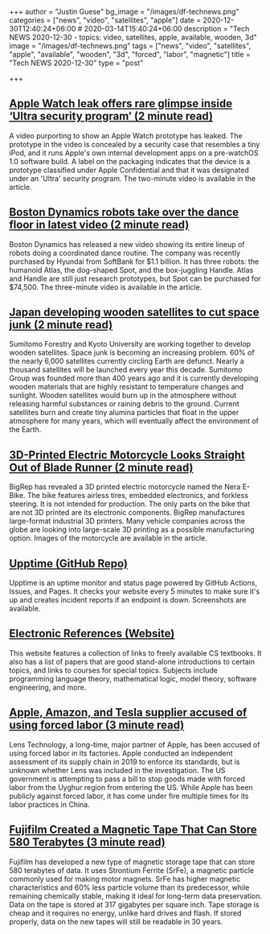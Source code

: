 +++
author = "Justin Guese"
bg_image = "/images/df-technews.png"
categories = ["news", "video", "satellites", "apple"]
date = 2020-12-30T12:40:24+06:00 # 2020-03-14T15:40:24+06:00
description = "Tech NEWS 2020-12-30 - topics: video, satellites, apple, available, wooden, 3d"
image = "/images/df-technews.png"
tags = ["news", "video", "satellites", "apple", "available", "wooden", "3d", "forced", "labor", "magnetic"]
title = "Tech NEWS 2020-12-30"
type = "post"

+++

## [Apple Watch leak offers rare glimpse inside ‘Ultra security program’ (2 minute read)](https://www.theverge.com/2020/12/29/22204270/apple-watch-pvt-ultra-security-program-prototype/1/01000176b354dc4d-8c160dbc-6f5c-4c3a-b1d2-d18297a58395-000000/fUe0A5P27_wrqosG4dRpgMT3PuQoCi4MKWH0eaoWfUU=173)

A video purporting to show an Apple Watch prototype has leaked. The prototype in the video is concealed by a security case that resembles a tiny iPod, and it runs Apple's own internal development apps on a pre-watchOS 1.0 software build. A label on the packaging indicates that the device is a prototype classified under Apple Confidential and that it was designated under an 'Ultra' security program. The two-minute video is available in the article.

## [Boston Dynamics robots take over the dance floor in latest video (2 minute read)](https://www.theverge.com/tldr/2020/12/29/22205055/boston-dynamics-robots-spot-atlas-handle-dancing-video/1/01000176b354dc4d-8c160dbc-6f5c-4c3a-b1d2-d18297a58395-000000/iPuZnZhLtqv3WnZZ4lWpe-2h7kGEbCP9rWMu84hcVC4=173)

Boston Dynamics has released a new video showing its entire lineup of robots doing a coordinated dance routine. The company was recently purchased by Hyundai from SoftBank for $1.1 billion. It has three robots: the humanoid Atlas, the dog-shaped Spot, and the box-juggling Handle. Atlas and Handle are still just research prototypes, but Spot can be purchased for $74,500. The three-minute video is available in the article.

## [Japan developing wooden satellites to cut space junk (2 minute read)](https://www.bbc.com/news/business-55463366/1/01000176b354dc4d-8c160dbc-6f5c-4c3a-b1d2-d18297a58395-000000/UC_QkUu09uOBS2BF5u4adFeICLyuBnOC8t6DU4AzQpY=173)

Sumitomo Forestry and Kyoto University are working together to develop wooden satellites. Space junk is becoming an increasing problem. 60% of the nearly 6,000 satellites currently circling Earth are defunct. Nearly a thousand satellites will be launched every year this decade. Sumitomo Group was founded more than 400 years ago and it is currently developing wooden materials that are highly resistant to temperature changes and sunlight. Wooden satellites would burn up in the atmosphere without releasing harmful substances or raining debris to the ground. Current satellites burn and create tiny alumina particles that float in the upper atmosphere for many years, which will eventually affect the environment of the Earth.

## [3D-Printed Electric Motorcycle Looks Straight Out of Blade Runner (2 minute read)](https://interestingengineering.com/3d-printed-electric-motorcycle-looks-straight-out-of-blade-runner/1/01000176b354dc4d-8c160dbc-6f5c-4c3a-b1d2-d18297a58395-000000/X6a3HoILWdr7KNTEpJf2UVm51ArXV43OnmM2sTbROIw=173)

BigRep has revealed a 3D printed electric motorcycle named the Nera E-Bike. The bike features airless tires, embedded electronics, and forkless steering. It is not intended for production. The only parts on the bike that are not 3D printed are its electronic components. BigRep manufactures large-format industrial 3D printers. Many vehicle companies across the globe are looking into large-scale 3D printing as a possible manufacturing option. Images of the motorcycle are available in the article.

## [Upptime  (GitHub Repo)](https://github.com/upptime/upptime/1/01000176b354dc4d-8c160dbc-6f5c-4c3a-b1d2-d18297a58395-000000/jpM0UCFLLVjF2lTKdjhoDM99SrlDIFlz9kNXXfcSVO8=173)

Upptime is an uptime monitor and status page powered by GitHub Actions, Issues, and Pages. It checks your website every 5 minutes to make sure it's up and creates incident reports if an endpoint is down. Screenshots are available.

## [Electronic References (Website)](https://csgordon.github.io/books.html/1/01000176b354dc4d-8c160dbc-6f5c-4c3a-b1d2-d18297a58395-000000/7KGeOGEga1RC4-TUdRAwRubA-ZPbbO1lvIJvUVF2UYM=173)

This website features a collection of links to freely available CS textbooks. It also has a list of papers that are good stand-alone introductions to certain topics, and links to courses for special topics. Subjects include programming language theory, mathematical logic, model theory, software engineering, and more.

## [Apple, Amazon, and Tesla supplier accused of using forced labor (3 minute read)](https://www.engadget.com/apple-amazon-tesla-suppier-forced-labor-accusations-163641059.html/1/01000176b354dc4d-8c160dbc-6f5c-4c3a-b1d2-d18297a58395-000000/p8H59mvjeDrO7qWnDjRTCsORAZQMQPJeweOOXR1XIlI=173)

Lens Technology, a long-time, major partner of Apple, has been accused of using forced labor in its factories. Apple conducted an independent assessment of its supply chain in 2019 to enforce its standards, but is unknown whether Lens was included in the investigation. The US government is attempting to pass a bill to stop goods made with forced labor from the Uyghur region from entering the US. While Apple has been publicly against forced labor, it has come under fire multiple times for its labor practices in China.

## [Fujifilm Created a Magnetic Tape That Can Store 580 Terabytes (3 minute read)](https://petapixel.com/2020/12/26/fujifilm-created-a-magnetic-tape-that-can-store-580-terabytes//1/01000176b354dc4d-8c160dbc-6f5c-4c3a-b1d2-d18297a58395-000000/lDiRFdqJz5XPeV7ekXwJfmbgxy7fdKpPQb6Hy9G0MVc=173)

Fujifilm has developed a new type of magnetic storage tape that can store 580 terabytes of data. It uses Strontium Ferrite (SrFe), a magnetic particle commonly used for making motor magnets. SrFe has higher magnetic characteristics and 60% less particle volume than its predecessor, while remaining chemically stable, making it ideal for long-term data preservation. Data on the tape is stored at 317 gigabytes per square inch. Tape storage is cheap and it requires no energy, unlike hard drives and flash. If stored properly, data on the new tapes will still be readable in 30 years.

